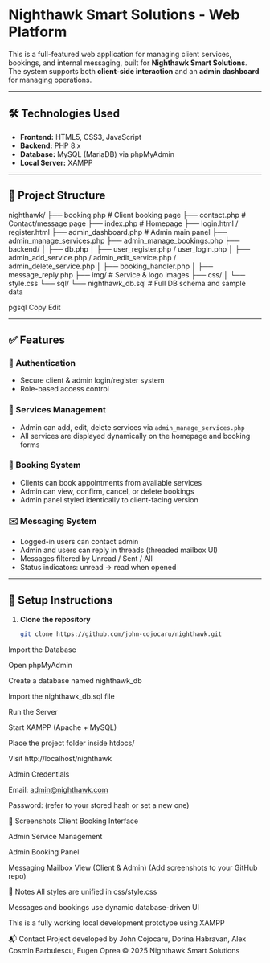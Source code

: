 # Nighthawk Smart Solutions - Web Platform

This is a full-featured web application for managing client services, bookings, and internal messaging, built for **Nighthawk Smart Solutions**. The system supports both **client-side interaction** and an **admin dashboard** for managing operations.

---

## 🛠 Technologies Used

- **Frontend:** HTML5, CSS3, JavaScript
- **Backend:** PHP 8.x
- **Database:** MySQL (MariaDB) via phpMyAdmin
- **Local Server:** XAMPP

---

## 📁 Project Structure

nighthawk/
├── booking.php # Client booking page
├── contact.php # Contact/message page
├── index.php # Homepage
├── login.html / register.html
├── admin_dashboard.php # Admin main panel
├── admin_manage_services.php
├── admin_manage_bookings.php
├── backend/
│ ├── db.php
│ ├── user_register.php / user_login.php
│ ├── admin_add_service.php / admin_edit_service.php / admin_delete_service.php
│ ├── booking_handler.php
│ ├── message_reply.php
├── img/ # Service & logo images
├── css/
│ └── style.css
└── sql/
└── nighthawk_db.sql # Full DB schema and sample data

pgsql
Copy
Edit

---

## ✅ Features

### 🔐 Authentication
- Secure client & admin login/register system
- Role-based access control

### 🧰 Services Management
- Admin can add, edit, delete services via `admin_manage_services.php`
- All services are displayed dynamically on the homepage and booking forms

### 📆 Booking System
- Clients can book appointments from available services
- Admin can view, confirm, cancel, or delete bookings
- Admin panel styled identically to client-facing version

### ✉️ Messaging System
- Logged-in users can contact admin
- Admin and users can reply in threads (threaded mailbox UI)
- Messages filtered by Unread / Sent / All
- Status indicators: unread → read when opened

---

## 🔧 Setup Instructions

1. **Clone the repository**
   ```bash
   git clone https://github.com/john-cojocaru/nighthawk.git
Import the Database

Open phpMyAdmin

Create a database named nighthawk_db

Import the nighthawk_db.sql file

Run the Server

Start XAMPP (Apache + MySQL)

Place the project folder inside htdocs/

Visit http://localhost/nighthawk

Admin Credentials

Email: admin@nighthawk.com

Password: (refer to your stored hash or set a new one)

📸 Screenshots
Client Booking Interface

Admin Service Management

Admin Booking Panel

Messaging Mailbox View (Client & Admin)
(Add screenshots to your GitHub repo)

📌 Notes
All styles are unified in css/style.css

Messages and bookings use dynamic database-driven UI

This is a fully working local development prototype using XAMPP

📬 Contact
Project developed by John Cojocaru, Dorina Habravan, Alex Cosmin Barbulescu, Eugen Oprea
© 2025 Nighthawk Smart Solutions


